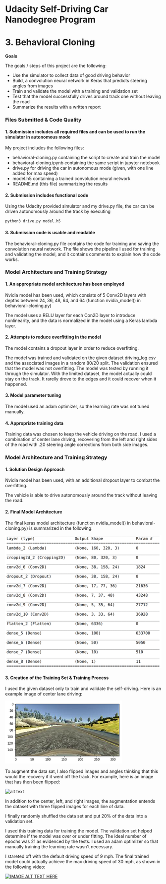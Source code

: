 # Udacity Self-Driving Car Nanodegree Program 

# **3. Behavioral Cloning** 

**Goals**

The goals / steps of this project are the following:
* Use the simulator to collect data of good driving behavior
* Build, a convolution neural network in Keras that predicts steering angles from images
* Train and validate the model with a training and validation set
* Test that the model successfully drives around track one without leaving the road
* Summarize the results with a written report


[//]: # (Image References)

[image5]: ./images/model_summary.png "Model Image"
[image6]: ./images/center_sample.png "Normal Image"
[image7]: ./images/center_sample_flipped.png "Flipped Image"


### Files Submitted & Code Quality

#### 1. Submission includes all required files and can be used to run the simulator in autonomous mode

My project includes the following files:
* behavioral-cloning.py containing the script to create and train the model
* behavioral-cloning.ipynb containing the same script in jupyter notebook
* drive.py for driving the car in autonomous mode (given, with one line added for max speed)
* model.h5 containing a trained convolution neural network 
* README.md (this file) summarizing the results

#### 2. Submission includes functional code
Using the Udacity provided simulator and my drive.py file, the car can be driven autonomously around the track by executing 
```sh
python3 drive.py model.h5
```

#### 3. Submission code is usable and readable

The behavioral-cloning.py file contains the code for training and saving the convolution neural network. The file shows the pipeline I used for training and validating the model, and it contains comments to explain how the code works.

### Model Architecture and Training Strategy

#### 1. An appropriate model architecture has been employed

Nvidia model has been used, which consists of 5 Conv2D layers with depths between 24, 36, 48, 64, and 64 (function nvidia_model() in behavioral-cloning.py) 

The model uses a RELU layer for each Con2D layer to introduce nonlinearity, and the data is normalized in the model using a Keras lambda layer. 

#### 2. Attempts to reduce overfitting in the model

The model contains a dropout layer in order to reduce overfitting. 

The model was trained and validated on the given dataset driving_log.csv and the associated images in a random 80/20 split. The validation ensured that the model was not overfitting. The model was tested by running it through the simulator. With the limited dataset, the model actually could stay on the track. It rarelly drove to the edges and it could recover when it happened. 

#### 3. Model parameter tuning

The model used an adam optimizer, so the learning rate was not tuned manually.

#### 4. Appropriate training data

Training data was chosen to keep the vehicle driving on the road. I used a combination of center lane driving, recovering from the left and right sides of the road with .20 steering angle corrections from both side images. 

### Model Architecture and Training Strategy

#### 1. Solution Design Approach

Nvidia model has been used, with an additional dropout layer to combat the overfitting. 

The vehicle is able to drive autonomously around the track without leaving the road.

#### 2. Final Model Architecture

The final keras model architecture (function nvidia_model() in  behavioral-cloning.py) is summarized in the following:

![alt text][image5]

#### 3. Creation of the Training Set & Training Process

I used the given dataset only to train and validate the self-driving. Here is an example image of center lane driving:

![alt text][image6]

To augment the data sat, I also flipped images and angles thinking that this would the recovery if it went off the track. For example, here is an image that has then been flipped:

![alt text][image7]

In addition to the center, left, and right images, the augmentation entends the dataset with three flipped images for each line of data. 

I finally randomly shuffled the data set and put 20% of the data into a validation set. 

I used this training data for training the model. The validation set helped determine if the model was over or under fitting. The ideal number of epochs was 21 as evidenced by the tests. I used an adam optimizer so that manually training the learning rate wasn't necessary.

I stareted off with the default driving speed of 9 mph. The final trained model could actually achieve the max driving speed of 30 mph, as shown in the following video:

[![IMAGE ALT TEXT HERE](https://img.youtube.com/vi/xP5Y3oW2rjQ/0.jpg)](https://www.youtube.com/watch?v=xP5Y3oW2rjQ)
